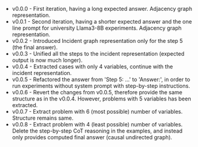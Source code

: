 - v0.0.0 - First iteration, having a long expected answer. Adjacency graph representation.  
- v0.0.1 - Second iteration, having a shorter expected answer and the one line prompt for university Llama3-8B experiments. 
Adjacency graph representation.  
- v0.0.2 - Introduced Incident graph representation only for the step 5 (the final answer).  
- v0.0.3 - Unified all the steps to the incident representation (expected output is now much longer).  
- v0.0.4 - Extracted cases with only 4 variables, continue with the incident representation.  
- v0.0.5 - Refactored the answer from 'Step 5: ...' to 'Answer:', in order to run experiments without system prompt with 
step-by-step instructions.  
- v0.0.6 - Revert the changes from v0.0.5, therefore provide the same structure as in the v0.0.4. However, problems with
5 variables has been extracted.
- v0.0.7 - Extract problem with 6 (most possible) number of variables. Structure remains same.
- v0.0.8 - Extract problem with 4 (least possible) number of variables. Delete the step-by-step CoT reasoning in the 
examples, and instead only provides computed final answer (causal undirected graph).